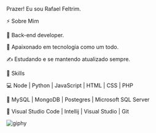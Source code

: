 Prazer! Eu sou Rafael Feltrim.

⚡ Sobre Mim

💼 Back-end developer.

🌱 Apaixonado em tecnologia como um todo.

✍️ Estudando e se mantendo atualizado sempre.

💫 Skills

💻 Node | Python | JavaScript | HTML | CSS | PHP

🚨 MySQL | MongoDB | Postegres | Microsoft SQL Server

🔧 Visual Studio Code | Intellij | Visual Studio | Git

![giphy](https://user-images.githubusercontent.com/125091849/231543478-c9427f9c-c070-4eef-9abb-eef6bd495654.gif)
